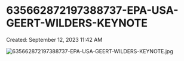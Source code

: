 # 635662872197388737-EPA-USA-GEERT-WILDERS-KEYNOTE

Created: September 12, 2023 11:42 AM

![635662872197388737-EPA-USA-GEERT-WILDERS-KEYNOTE.jpg](635662872197388737-EPA-USA-GEERT-WILDERS-KEYNOTE%20e372de9e07b24e208c77ac84180d8a6d/635662872197388737-EPA-USA-GEERT-WILDERS-KEYNOTE.jpg)